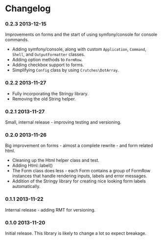 Changelog
=========

### 0.2.3 2013-12-15

Improvements on forms and the start of using symfony/console for
console commands.

* Adding symfony/console, along with custom `Application`, `Command`,
  `Shell`, and `OutputFormatter` classes.
* Adding option methods to `FormRow`.
* Adding checkbox support to forms.
* Simplifying `Config` class by using `Crutches\DotArray`.

### 0.2.2 2013-11-27

* Fully incorporating the Stringy library.
* Removing the old String helper.

### 0.2.1 2013-11-27

Small, internal release - improving testing and versioning.

### 0.2.0 2013-11-26

Big improvement on forms - almost a complete rewrite - and form
related html.

* Cleaning up the Html helper class and test.
* Adding Html::label()
* The Form class does less - each Form contains a group of FormRow
  instances that handle rendering inputs, labels and error messages.
* Addition of the Stringy library for creating nice looking form
  labels automatically.

### 0.1.1 2013-11-22

Internal release - adding RMT for versioning.

### 0.1.0 2013-11-20

Initial release. This library is likely to change a lot so expect
breakage.
